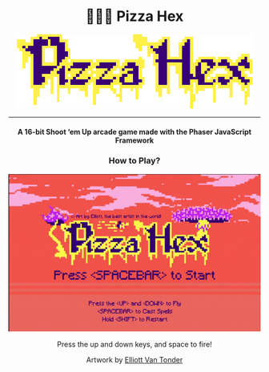 <div align="center">

# 🍕🧙‍♀️ Pizza Hex

![Pizza Hex Title](assets/title.png)
***

#### A 16-bit Shoot ‘em Up arcade game made with the Phaser JavaScript Framework

### How to Play?

![Pizza Hex Demo](pizza-hex.gif)

Press the up and down keys, and space to fire!

Artwork by [Elliott Van Tonder](https://www.behance.net/elliebeans6c58)

</div>